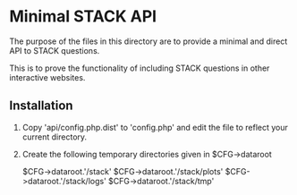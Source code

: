 # Minimal STACK API

The purpose of the files in this directory are to provide a minimal and direct API to STACK questions.

This is to prove the functionality of including STACK questions in other interactive websites.

## Installation

1. Copy 'api/config.php.dist' to 'config.php' and edit the file to reflect your current directory.
2. Create the following temporary directories given in $CFG->dataroot

    $CFG->dataroot.'/stack'
    $CFG->dataroot.'/stack/plots'
    $CFG->dataroot.'/stack/logs'
    $CFG->dataroot.'/stack/tmp'